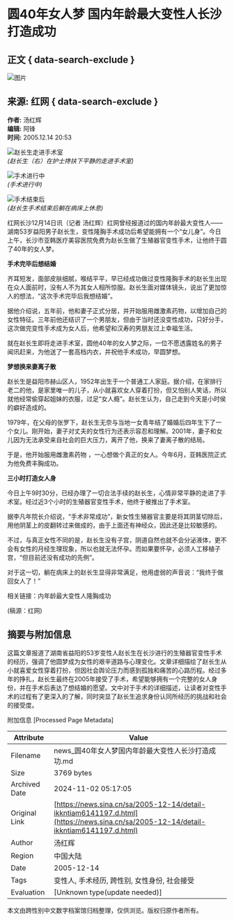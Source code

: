 # 圆40年女人梦 国内年龄最大变性人长沙打造成功

## 正文 { data-search-exclude }


![图片](https://n.sinaimg.cn/sinakd10200/360/w180h180/20221208/6996-f61d7d9fa1e0defff9079fb329bbe345.jpg)

## 来源: 红网 { data-search-exclude }

**作者:** 汤红辉  
**编辑:** 阿锋  
**时间:** 2005.12.14 20:53

![赵长生走进手术室](https://z0.sinaimg.cn/auto/resize?img=http%3A%2F%2Fimage2.sina.com.cn%2Fdy%2Fo%2F2005-12-14%2Fe303ba1ee17c3826bf17eb95cf010a51.jpg&size=328_218)  
*(赵长生（右）在护士搀扶下平静的走进手术室)*

![手术进行中](https://z6.sinaimg.cn/auto/resize?img=http%3A%2F%2Fimage2.sina.com.cn%2Fdy%2Fo%2F2005-12-14%2F74770b173fe0986942df92f10a1c9495.jpg&size=328_218)  
*(手术进行中)*

![手术结束后](https://z4.sinaimg.cn/auto/resize?img=http%3A%2F%2Fimage2.sina.com.cn%2Fdy%2Fo%2F2005-12-14%2Fc9a6b5c21c4e5902ac1ff56b67fd8ce8.jpg&size=328_218)  
*(赵长生手术结束后躺在病床上休息)*

红网长沙12月14日讯（记者 汤红辉）红网曾经报道过的国内年龄最大变性人——湖南53岁益阳男子赵长生，变性隆胸手术成功后希望能拥有一个“女儿身”。今日上午，长沙市亚韩医疗美容医院免费为赵长生做了生殖器官变性手术，让他终于圆了40年的女人梦。

**手术完毕后想结婚**

齐耳短发，面部皮肤细腻，喉结平平，早已经成功做过变性隆胸手术的赵长生出现在众人面前时，没有人不为其女人相所惊服。赵长生面对媒体镜头，说出了更加惊人的想法，“这次手术完毕后我想结婚”。

据他介绍说，五年前，他和妻子正式分居，并开始服用雌激素药物，以增加自己的女性特征。三年前他还结识了一个男朋友，但由于当时还没变性成功，只好分手，这次做完变性手术成为女人后，他希望和汉寿的男朋友过上幸福生活。

就在赵长生即将走进手术室，圆他40年的女人梦之际，一位不愿透露姓名的男子闻讯赶来，为他送了一套高档内衣，并祝他手术成功，早圆梦想。

**梦想换来妻离子散**

赵长生是益阳市赫山区人，1952年出生于一个普通工人家庭。据介绍，在家排行老二的他，是家里唯一的儿子，从小就喜欢女人穿着打扮，但又怕别人笑话，所以就他经常偷穿起姐妹的衣服，过足“女人瘾”。赵长生认为，自己走到今天是小时侯的癖好造成的。

1979年，在父母的张罗下，赵长生无奈与当地一女青年结了婚婚后四年生下了一个女儿。刚开始，妻子对丈夫的女性行为还表示容忍和理解。2001年，妻子和女儿因为无法承受来自社会的巨大压力，离开了他，换来了妻离子散的结局。

于是，他开始服用雌激素药物 ，一心想做个真正的女人。今年6月，亚韩医院正式为他免费丰胸成功。

**三小时打造女人身**

今日上午9时30分，已经办理了一切合法手续的赵长生，心情非常平静的走进了手术室。经过近3个小时的生殖器官变性手术，他终于被推出了手术室。

据李凡年院长介绍说，“手术非常成功”，新女性生殖器官主要是将其阴茎切除后，用他阴茎上的皮翻转过来做成的，由于上面还有神经众，因此还是比较敏感的。

不过，与真正女性不同的是，赵长生没有子宫，阴道自然也就不会分泌液体，更不会有女性的月经生理现象，所以也就无法怀孕。而如果要怀孕，必须人工移植子宫，“但目前还没有成功的先例”。

对于这一切，躺在病床上的赵长生显得非常满足，他用虚弱的声音说：“我终于做回女人了！”

相关链接：内年龄最大变性人隆胸成功

(稿源：红网)

## 摘要与附加信息

<!-- tcd_abstract -->
这篇文章报道了湖南省益阳的53岁变性人赵长生在长沙进行的生殖器官变性手术的经历，强调了他圆梦成为女性的艰辛道路与心理变化。文章详细描绘了赵长生从小就喜爱女性穿着打扮，但因社会舆论压力而感到孤独和痛苦的心路历程。经过多年的挣扎，赵长生最终在2005年接受了手术，希望能够拥有一个完整的女人身份，并在手术后表达了想结婚的愿望。文中对于手术的详细描述，让读者对变性手术的过程有了更深入的了解，同时突显了赵长生追求身份认同所经历的挑战和社会的接受度。
<!-- tcd_abstract_end -->

附加信息 [Processed Page Metadata]

| Attribute       | Value                                  |
|-----------------|----------------------------------------|
| Filename        | news_圆40年女人梦国内年龄最大变性人长沙打造成功.md                             |
| Size            | 3769 bytes                           |
| Archived Date   | 2024-11-02 05:17:05                             |
| Original Link   | [https://news.sina.cn/sa/2005-12-14/detail-ikkntiam6141197.d.html](https://news.sina.cn/sa/2005-12-14/detail-ikkntiam6141197.d.html)                       |
| Author          | 汤红辉                               |
| Region          | 中国大陆                               |
| Date            | 2005-12-14                                 |
| Tags            | 变性人, 手术经历, 跨性别, 女性身份, 社会接受                                 |
| Evaluation            | [Unknown type(update needed)]                                 |
<!-- tcd_table_end -->

本文由跨性别中文数字档案馆归档整理，仅供浏览。版权归原作者所有。
